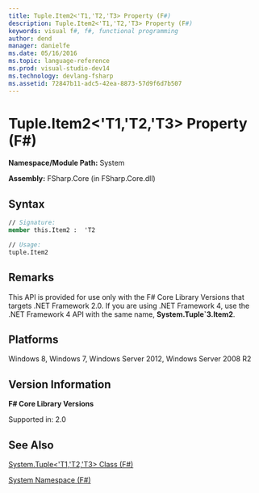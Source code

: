```yaml
---
title: Tuple.Item2<'T1,'T2,'T3> Property (F#)
description: Tuple.Item2<'T1,'T2,'T3> Property (F#)
keywords: visual f#, f#, functional programming
author: dend
manager: danielfe
ms.date: 05/16/2016
ms.topic: language-reference
ms.prod: visual-studio-dev14
ms.technology: devlang-fsharp
ms.assetid: 72847b11-adc5-42ea-8873-57d9f6d7b507 
---
```


# Tuple.Item2<'T1,'T2,'T3> Property (F#)

**Namespace/Module Path:** System

**Assembly:** FSharp.Core (in FSharp.Core.dll)


## Syntax

```fsharp
// Signature:
member this.Item2 :  'T2

// Usage:
tuple.Item2
```

## Remarks
This API is provided for use only with the F# Core Library Versions that targets .NET Framework 2.0. If you are using .NET Framework 4, use the .NET Framework 4 API with the same name, **System.Tuple&#96;3.Item2**.


## Platforms
Windows 8, Windows 7, Windows Server 2012, Windows Server 2008 R2


## Version Information
**F# Core Library Versions**

Supported in: 2.0




## See Also
[System.Tuple&#60;'T1,'T2,'T3&#62; Class &#40;F&#35;&#41;](System.Tuple%5B%27T1%2C%27T2%2C%27T3%5D-Class-%5BFSharp%5D.md)

[System Namespace &#40;F&#35;&#41;](System-Namespace-%5BFSharp%5D.md)

